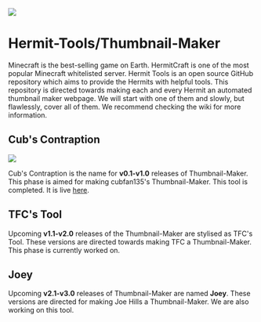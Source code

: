 <img src="https://repository-images.githubusercontent.com/267630735/303cd280-bd05-11ea-8373-fecde5e8006d">

# Hermit-Tools/Thumbnail-Maker
Minecraft is the best-selling game on Earth. HermitCraft is one of the most popular Minecraft whitelisted server. Hermit Tools is an open source GitHub repository which aims to provide the Hermits with helpful tools. This repository is directed towards making each and every Hermit an automated thumbnail maker webpage. We will start with one of them and slowly, but flawlessly, cover all of them. We recommend checking the wiki for more information.
## Cub's Contraption
<img src="https://imgur.com/MKfL5y2.png">  

Cub's Contraption is the name for **v0.1-v1.0** releases of Thumbnail-Maker. This phase is aimed for making cubfan135's Thumbnail-Maker.
This tool is completed. It is live [here](https://hermit-tools.github.io/Thumbnail-Maker/cubfan135/).  

## TFC's Tool
Upcoming **v1.1-v2.0** releases of the Thumbnail-Maker are stylised as TFC's Tool. These versions are directed towards making TFC a Thumbnail-Maker. This phase is currently worked on.  

## Joey
Upcoming **v2.1-v3.0** releases of Thumbnail-Maker are named **Joey**. These versions are directed for making Joe Hills a Thumbnail-Maker. We are also working on this tool.
